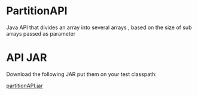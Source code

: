 # PartitionAPI
 Java API that divides an array into several arrays , based on the size of sub arrays passed as parameter

# API JAR
Download the following JAR put them on your test classpath:

[partitionAPI.jar](http://download1327.mediafire.com/r1rmr3muy0gg/y4rakriqa2ahorj/partitionApi.jar)
